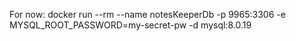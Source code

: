 
For now:
docker run --rm --name notesKeeperDb -p 9965:3306 -e MYSQL_ROOT_PASSWORD=my-secret-pw -d mysql:8.0.19

